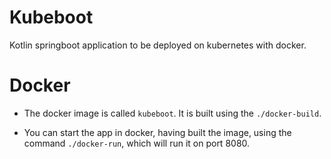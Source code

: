 # Kubeboot

Kotlin springboot application to be deployed on kubernetes with docker.

# Docker

- The docker image is called `kubeboot`. It is built using the `./docker-build`.

- You can start the app in docker, having built the image, using the command `./docker-run`, which will run it on port 8080.